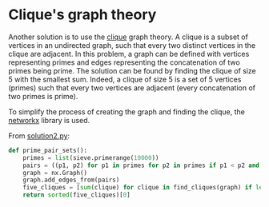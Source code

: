 # Clique's graph theory

Another solution is to use the [clique](https://en.wikipedia.org/wiki/Clique_(graph_theory)) graph theory.
A clique is a subset of vertices in an undirected graph, such that every two distinct vertices in the clique are adjacent.
In this problem, a graph can be defined with vertices representing primes and edges representing the concatenation of two primes being prime.
The solution can be found by finding the clique of size 5 with the smallest sum.
Indeed, a clique of size 5 is a set of 5 vertices (primes) such that every two vertices are adjacent (every concatenation of two primes is prime).

To simplify the process of creating the graph and finding the clique, the [networkx](https://networkx.github.io/) library is used.

From [solution2.py](https://github.com/TurtleSmoke/Project-Euler/blob/main/problems/problem_0060/solution2.py):

```python
def prime_pair_sets():
    primes = list(sieve.primerange(10000))
    pairs = ((p1, p2) for p1 in primes for p2 in primes if p1 < p2 and concat(p1, p2))
    graph = nx.Graph()
    graph.add_edges_from(pairs)
    five_cliques = [sum(clique) for clique in find_cliques(graph) if len(clique) == 5]
    return sorted(five_cliques)[0]
```
